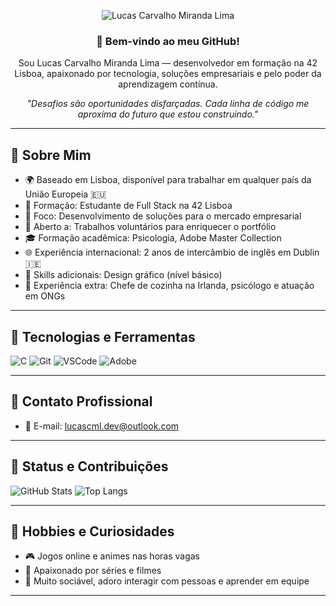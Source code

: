 <p align="center">
  <img src="https://capsule-render.vercel.app/api?type=waving&color=gradient&height=150&section=header&text=Lucas%20Carvalho%20Miranda%20Lima&fontSize=30&fontAlign=50&fontColor=ffffff" alt="Lucas Carvalho Miranda Lima" />
</p>

<h3 align="center">👋 Bem-vindo ao meu GitHub!</h3>

<p align="center">
  Sou Lucas Carvalho Miranda Lima — desenvolvedor em formação na 42 Lisboa, apaixonado por tecnologia, soluções empresariais e pelo poder da aprendizagem contínua.
</p>

<p align="center">
  <em>"Desafios são oportunidades disfarçadas. Cada linha de código me aproxima do futuro que estou construindo."</em>
</p>

---

## 💼 Sobre Mim

- 🌍 Baseado em Lisboa, disponível para trabalhar em qualquer país da União Europeia 🇪🇺
- 🚀 Formação: Estudante de Full Stack na 42 Lisboa
- 🎯 Foco: Desenvolvimento de soluções para o mercado empresarial
- 🤝 Aberto a: Trabalhos voluntários para enriquecer o portfólio
- 🎓 Formação acadêmica: Psicologia, Adobe Master Collection
- 🌐 Experiência internacional: 2 anos de intercâmbio de inglês em Dublin 🇮🇪
- 🧩 Skills adicionais: Design gráfico (nível básico)
- 🍳 Experiência extra: Chefe de cozinha na Irlanda, psicólogo e atuação em ONGs

---

## 🧩 Tecnologias e Ferramentas

![C](https://img.shields.io/badge/C-00599C?style=for-the-badge&logo=c&logoColor=white)
![Git](https://img.shields.io/badge/Git-F05032?style=for-the-badge&logo=git&logoColor=white)
![VSCode](https://img.shields.io/badge/VS_Code-007ACC?style=for-the-badge&logo=visual-studio-code&logoColor=white)
![Adobe](https://img.shields.io/badge/Adobe-FF0000?style=for-the-badge&logo=adobe&logoColor=white)

---

## 💌 Contato Profissional

- 📧 E-mail: [lucascml.dev@outlook.com](mailto:lucascml.dev@outlook.com)

---

## 🌟 Status e Contribuições

![GitHub Stats](https://github-readme-stats.vercel.app/api?username=lucascmlima&show_icons=true&theme=radical)
![Top Langs](https://github-readme-stats.vercel.app/api/top-langs/?username=lucascmlima&layout=compact&theme=radical)

---

## 🧠 Hobbies e Curiosidades

- 🎮 Jogos online e animes nas horas vagas
- 🍿 Apaixonado por séries e filmes
- 🤝 Muito sociável, adoro interagir com pessoas e aprender em equipe

---
